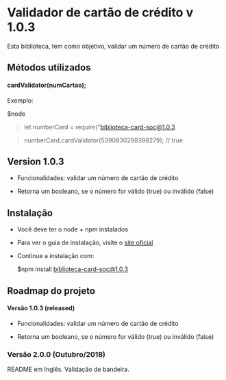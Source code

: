 # Validador de cartão de crédito v 1.0.3

Esta biblioteca, tem como objetivo, validar um número de cartão de crédito

## Métodos utilizados

#### cardValidator(numCartao);

Exemplo:

   $node
   > let numberCard = require("biblioteca-card-soc@1.0.3
   
   > numberCard.cardValidator(5390830298398279); // true

## Version 1.0.3

- Funcionalidades: validar um número de cartão de crédito

- Retorna um booleano, se o número for válido (true) ou inválido (false)

## Instalação

- Você deve ter o node + npm instalados

- Para ver o guia de instalação, visite o [site oficial](https://www.npmjs.com/get-npm "site oficial")

- Continue a instalação com:

     $npm install biblioteca-card-soc@1.0.3

## Roadmap do projeto

#### Versão 1.0.3 (released)

- Funcionalidades: validar um número de cartão de crédito

- Retorna um booleano, se o número for válido (true) ou inválido (false)

### Versão 2.0.0 (Outubro/2018)

README em Inglês.
Validação de bandeira.
